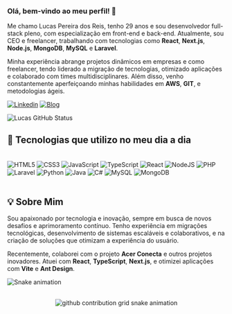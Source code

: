 ### Olá, bem-vindo ao meu perfil! 👋

Me chamo Lucas Pereira dos Reis, tenho 29 anos e sou desenvolvedor full-stack pleno, com especialização em front-end e back-end. Atualmente, sou CEO e freelancer, trabalhando com tecnologias como **React**, **Next.js**, **Node.js**, **MongoDB**, **MySQL** e **Laravel**.

Minha experiência abrange projetos dinâmicos em empresas e como freelancer, tendo liderado a migração de tecnologias, otimizado aplicações e colaborado com times multidisciplinares. Além disso, venho constantemente aperfeiçoando minhas habilidades em **AWS**, **GIT**, e metodologias ágeis.

[![Linkedin](https://img.shields.io/badge/LinkedIn-0077B5?style=for-the-badge&logo=linkedin&logoColor=white)](https://www.linkedin.com/in/lucas-pereira-dos-reis-60a49b18b/)
[![Blog](https://img.shields.io/website?label=lucascodev.com.br&style=for-the-badge&url=https://lucascodev.com.br/)](https://lucascodev.com.br/)

![Lucas GitHub Status](https://github-readme-stats.vercel.app/api?username=lucascodev&show_icons=true&theme=dracula)

## 🚀 Tecnologias que utilizo no meu dia a dia

<div style="display: inline_block"><br/>
    <img align="center" alt="HTML5" src="https://img.shields.io/badge/HTML5-E34F26?style=for-the-badge&logo=html5&logoColor=white">
    <img align="center" alt="CSS3" src="https://img.shields.io/badge/CSS3-1572B6?style=for-the-badge&logo=css3&logoColor=white">
    <img align="center" alt="JavaScript" src="https://img.shields.io/badge/JavaScript-F7DF1E?style=for-the-badge&logo=javascript&logoColor=black">
    <img align="center" alt="TypeScript" src="https://img.shields.io/badge/TypeScript-3178C6?style=for-the-badge&logo=typescript&logoColor=white">
    <img align="center" alt="React" src="https://img.shields.io/badge/React-61DAFB?style=for-the-badge&logo=react&logoColor=black">
    <img align="center" alt="NodeJS" src="https://img.shields.io/badge/Node.js-43853D?style=for-the-badge&logo=node.js&logoColor=white">
    <img align="center" alt="PHP" src="https://img.shields.io/badge/PHP-777BB4?style=for-the-badge&logo=php&logoColor=white">
    <img align="center" alt="Laravel" src="https://img.shields.io/badge/Laravel-%23FF2D20.svg?style=for-the-badge&logo=laravel&logoColor=white">
    <img align="center" alt="Python" src="https://img.shields.io/badge/Python-3776AB?style=for-the-badge&logo=python&logoColor=white">
    <img align="center" alt="Java" src="https://img.shields.io/badge/Java-007396?style=for-the-badge&logo=java&logoColor=white">
    <img align="center" alt="C#" src="https://img.shields.io/badge/C%23-239120?style=for-the-badge&logo=c-sharp&logoColor=white">
    <img align="center" alt="MySQL" src="https://img.shields.io/badge/MySQL-4479A1?style=for-the-badge&logo=mysql&logoColor=white">
    <img align="center" alt="MongoDB" src="https://img.shields.io/badge/MongoDB-4EA94B?style=for-the-badge&logo=mongodb&logoColor=white">
</div><br/>

## 💡 Sobre Mim

Sou apaixonado por tecnologia e inovação, sempre em busca de novos desafios e aprimoramento contínuo. Tenho experiência em migrações tecnológicas, desenvolvimento de sistemas escaláveis e colaborativos, e na criação de soluções que otimizam a experiência do usuário.

Recentemente, colaborei com o projeto **Acer Conecta** e outros projetos inovadores. Atuei com **React**, **TypeScript**, **Next.js**, e otimizei aplicações com **Vite** e **Ant Design**.

<!-- Snake Game -->
![Snake animation](https://github.com/lucascodev/lucascodev/blob/output/github-user-contribution.svg)
<div align="center">
  <br>
  <picture>
    <source media="(prefers-color-scheme: dark)" srcset="https://raw.githubusercontent.com/lucascodev/lucascodev/output/github-user-contribution-dark.svg">
    <source media="(prefers-color-scheme: light)" srcset="https://github.com/lucascodev/lucascodev/blob/output/github-user-contribution.svg">
    <img alt="github contribution grid snake animation" src="https://github.com/lucascodev/lucascodev/blob/output/github-user-contribution.svg">
  </picture>
</div>
